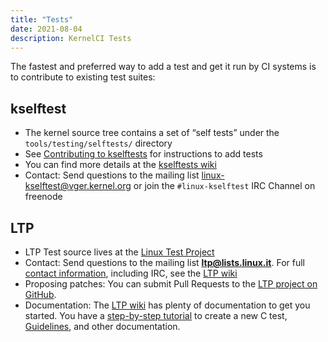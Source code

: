 ```yaml
---
title: "Tests"
date: 2021-08-04
description: KernelCI Tests
---
```


The fastest and preferred way to add a test and get it run by CI systems is to
contribute to existing test suites:

## kselftest

* The kernel source tree contains a set of “self tests” under the
  `tools/testing/selftests/` directory
* See [Contributing to
  kselftests](https://www.kernel.org/doc/html/latest/dev-tools/kselftest.html#contributing-new-tests)
  for instructions to add tests
* You can find more details at the [kselftests
  wiki](https://kselftest.wiki.kernel.org)
* Contact: Send questions to the mailing list
  [linux-kselftest@vger.kernel.org](mailto:linux-kselftest@vger.kernel.org) or
  join the `#linux-kselftest` IRC Channel on freenode

## LTP

* LTP Test source lives at the [Linux Test Project](https://linux-test-project.github.io/)
* Contact: Send questions to the mailing list **ltp@lists.linux.it**. For full [contact information](https://github.com/linux-test-project/ltp/wiki/Contact-Info), including IRC, see the [LTP wiki](https://github.com/linux-test-project/ltp/wiki/Developers)
* Proposing patches: You can submit Pull Requests to the [LTP project on GitHub](https://github.com/linux-test-project/ltp).
* Documentation: The [LTP wiki](https://github.com/linux-test-project/ltp/wiki/Developers) has plenty of documentation to get you started.  You have a [step-by-step tutorial](https://github.com/linux-test-project/ltp/blob/master/doc/c-test-tutorial-simple.txt) to create a new C test, [Guidelines](https://github.com/linux-test-project/ltp/blob/master/doc/test-writing-guidelines.txt), and other documentation.
